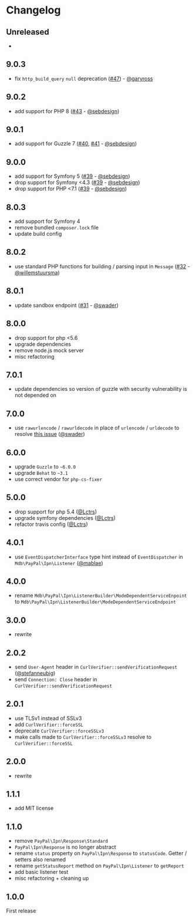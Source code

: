 # Changelog

## Unreleased

-

## 9.0.3

- fix `http_build_query` `null` deprecation ([#47](https://github.com/mike182uk/paypal-ipn-listener/pull/47)) - [@garyross](https://github.com/garyross)

## 9.0.2

- add support for PHP 8 ([#43](https://github.com/mike182uk/paypal-ipn-listener/pull/43) - [@sebdesign](https://github.com/sebdesign))

## 9.0.1

- add support for Guzzle 7 ([#40](https://github.com/mike182uk/paypal-ipn-listener/pull/40), [#41](https://github.com/mike182uk/paypal-ipn-listener/pull/41) - [@sebdesign](https://github.com/sebdesign))

## 9.0.0

- add support for Symfony 5 ([#39](https://github.com/mike182uk/paypal-ipn-listener/pull/39) - [@sebdesign](https://github.com/sebdesign))
- drop support for Symfony <4.3 ([#39](https://github.com/mike182uk/paypal-ipn-listener/pull/39) - [@sebdesign](https://github.com/sebdesign))
- drop support for PHP <7.1 ([#39](https://github.com/mike182uk/paypal-ipn-listener/pull/39) - [@sebdesign](https://github.com/sebdesign))

## 8.0.3

- add support for Symfony 4
- remove bundled `composer.lock` file
- update build config

## 8.0.2

- use standard PHP functions for building / parsing input in `Message` ([#32](https://github.com/mike182uk/paypal-ipn-listener/pull/32) - [@willemstuursma](https://github.com/willemstuursma))

## 8.0.1

- update sandbox endpoint ([#31](https://github.com/mike182uk/paypal-ipn-listener/pull/31) - [@swader](https://github.com/Swader))

## 8.0.0

- drop support for php <5.6
- upgrade dependencies
- remove node.js mock server
- misc refactoring

## 7.0.1

- update dependencies so version of guzzle with security vulnerability is not depended on

## 7.0.0

- use `rawurlencode` / `rawurldecode` in place of `urlencode` / `urldecode` to resolve [this issue](https://github.com/paypal/ipn-code-samples/issues/51) ([@swader](https://github.com/Swader))

## 6.0.0

- upgrade `Guzzle` to `~6.0.0`
- upgrade `Behat` to `~3.1`
- use correct vendor for `php-cs-fixer`

## 5.0.0

- drop support for php 5.4 ([@Lctrs](https://github.com/Lctrs))
- upgrade symfony dependencies ([@Lctrs](https://github.com/Lctrs))
- refactor travis config ([@Lctrs](https://github.com/Lctrs))

## 4.0.1

- use `EventDispatcherInterface` type hint instead of `EventDispatcher` in `Mdb\PayPal\Ipn\Listener` ([@mablae](https://github.com/mablae))

## 4.0.0

- rename `Mdb\PayPal\Ipn\ListenerBuilder\ModeDependentServiceEnpoint` to `Mdb\PayPal\Ipn\ListenerBuilder\ModeDependentServiceEndpoint`

## 3.0.0

- rewrite

## 2.0.2

- send `User-Agent` header in `CurlVerifier::sendVerificationRequest` ([@stefanneubig](https://github.com/stefanneubig))
- send `Connection: Close` header in `CurlVerifier::sendVerificationRequest`

## 2.0.1

- use TLSv1 instead of SSLv3
- add `CurlVerifier::forceSSL`
- deprecate `CurlVerifier::forceSSLv3`
- make calls made to `CurlVerifier::forceSSLv3` resolve to `CurlVerifier::forceSSL`

## 2.0.0

- rewrite

## 1.1.1

- add MIT license

## 1.1.0

- remove `PayPal\Ipn\Response\Standard`
- `PayPal\Ipn\Response` is no longer abstract
- rename `status` property on `PayPal\Ipn\Response` to `statusCode`. Getter / setters also renamed
- rename `getStatusReport` method on `PayPal\Ipn\Listener` to `getReport`
- add basic listener test
- misc refactoring + cleaning up

## 1.0.0

First release
